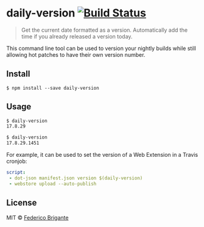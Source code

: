 # daily-version [![Build Status](https://travis-ci.org/bfred-it/daily-version.svg?branch=master)](https://travis-ci.org/bfred-it/daily-version)

> Get the current date formatted as a version. Automatically add the time if you already released a version today.

This command line tool can be used to version your nightly builds while still allowing hot patches to have their own version number.


## Install

```
$ npm install --save daily-version
```


## Usage

```sh
$ daily-version
17.8.29

$ daily-version
17.8.29.1451
```

For example, it can be used to set the version of a Web Extension in a Travis cronjob:

```yml
script:
 - dot-json manifest.json version $(daily-version)
 - webstore upload --auto-publish
```


## License

MIT © [Federico Brigante](http://twitter.com/bfred_it)

